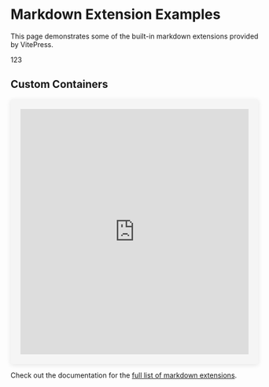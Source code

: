 # Markdown Extension Examples

This page demonstrates some of the built-in markdown extensions provided by VitePress.

123

## Custom Containers

<div id="yandex-form-container" class="custom-form">
  <iframe 
    src="https://forms.yandex.ru/cloud/ВАШ_ID_ФОРМЫ/?iframe=1" 
    frameborder="0" 
    style="width:100%;height:500px;border:none;"
    class="yandex-form-iframe">
  </iframe>
</div>

<style>
/* Ваши стили с небольшими адаптациями */
.custom-form {
  max-width: 500px;
  margin: 0 auto;
  padding: 20px;
  background-color: #f5f5f5;
  border-radius: 5px;
  box-shadow: 0 2px 10px rgba(0,0,0,0.1);
}

.yandex-form-iframe {
  background: transparent;
}

/* Стилизация элементов внутри iframe (работает не всегда) */
.yandex-form-iframe .form-group {
  margin-bottom: 15px;
}

.yandex-form-iframe .form-input {
  width: 100%;
  padding: 10px;
  border: 1px solid #ddd;
  border-radius: 4px;
  font-size: 16px;
}

.yandex-form-iframe .submit-btn {
  background-color: #4CAF50;
  color: white;
  padding: 12px 20px;
  border: none;
  border-radius: 4px;
  cursor: pointer;
  font-size: 16px;
  width: 100%;
  transition: background-color 0.3s;
}

.yandex-form-iframe .submit-btn:hover {
  background-color: #45a049;
}

/* Для сообщения об успешной отправке */
.yandex-form-iframe .success-message {
  margin-top: 15px;
  padding: 10px;
  background-color: #e6f7e6;
  border: 1px solid #a5d6a7;
  border-radius: 4px;
  color: #2e7d32;
  font-weight: bold;
  text-align: center;
}
</style>

<script>
// Для отслеживания отправки формы (если нужно)
window.addEventListener('message', function(e) {
  if (e.data.type === 'yandex-form-submit') {
    console.log('Форма отправлена');
    // Здесь можно добавить свои действия после отправки
  }
});
</script>

Check out the documentation for the [full list of markdown extensions](https://vitepress.dev/guide/markdown).
